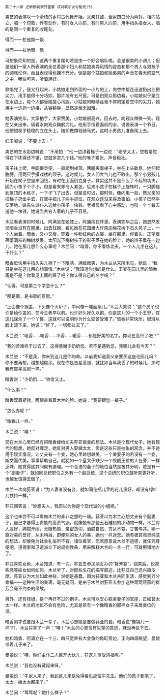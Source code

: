     第二十六章 迁新邸姚家开盛宴 试对联才女夺魁元(5) 

   卖艺的表演以一个滑稽的乡村古代舞开始。父亲打鼓，全家四口分为两对，相向站立，唱一个短歌，伴有动作，有时女人向前，有时男人向前，用手指头指女人，唱的是同一个重复的收尾句。

   得而——拉他飘一飘

   得而——拉他飘一飘

   可想象而知的是，这两个重复尾句若是由一个好合唱队唱，会是很美的小调儿；但是他们一家人所表演的全仗着那个妇人和姑娘卖弄风情的姿态和那个男人与男孩子的调戏动作，而且表现得也嫌不充分。倒是那个姑娘和她弟弟的声音在春天的空气之中，畅快可喜，听着满好。

   歌唱完了，鼓又打起来，小姑娘走到外面的一小片地上，向空中接连迅速扔出三把尖刀，用手接得十分巧妙。那片地有五尺宽，可是由观众那边看，小姑娘似乎是立在水边上，每个人都替她提心吊胆。小姑娘的眼睛丝毫不停的望着空中的尖刀，她用手一边扔一边接，从容镇静，显然是毫无困难。

   她表演完毕，大家拍手，大家赞美，小姑娘很高兴，回去时，向观众微微一笑。现在父亲出来，隔着水向观众鞠躬为礼。他用手指着面前的水，说要表演一个节目。他把短梯子稳稳的立在头上，随即做蹲裆骑马式，这时小男孩儿准备爬上去。

   红玉喊说：“不要上去！”

   卖艺的在水那边喊说：“不用怕！”他一边顶着梯子一边说：“老爷太太，您若是觉得在下练得还不错，您就多赏几个钱。”他的嗓子紧张，声音粗壮。

   孩子往上爬，手脚很灵便，一直爬到梯顶。两腿夹着梯子，坐在上头歇息。他伸起胳膊，用两只手摸戏楼的顶子。这时候儿，女人们大气儿也不敢出，那个小男孩儿开始在梯子空里来回钻，有时在上面倒立身子。其实这并不是什么了不起的功夫，因为小孩子个子小，但是看来却令人紧张。后来小孩子在梯子上旋转时，一只脚碰到屋顶的木格子，一下子飞了出去，但是说时迟，那时快，像闪电一般，做父亲的把梯子扔出手去，在空中把儿子两手抓住，在观众还没来得及害怕，小孩子已然平安落地。姚先生派仆人送给小孩子一块钱。老祖母看了心中感动，也叫一个丫鬟去送他一块钱，她说当贫穷人家的儿子不容易。

   木兰看表演的时候儿，阿满坐在她膝上，阿通抱在怀里。表演完毕之后，她忽然发现暗香没有在屋里。出去找她，看见她在花园里大厅南边梅花树下石头凳子上，一个人坐着。暗香，又小又瘦，穿着一件粉红色的衣裳，坐在那里，仰着头，正望着蓓蕾满枝的梅树发呆，太阳光下梅树枝干的影子落在她的脸上，她的辫子垂在一边儿。她在那儿想什么心事呢？木兰问：“暗香，你不看练功夫，一个人儿坐在这儿干什么？”

   暗香赶快用手指头尖儿擦了一下眼睛，满脸微笑，为木兰从来所未见，她说：“我只是坐在这儿用心想事情。”木兰说：“我知道你想的是什么。王爷花园儿里的暗香斋是不是？你看见上面的匾了吧？你认得自己的名字吗？”

   “认得，可是第三个字念什么？”

   “那是斋，是书房的意思。”

   “上面像个锅盖，下头像个火炉子，中间像一堆面条儿。”木兰大笑说：“这个房子也许是给你盖的，在今生老早以前。也许好久好久以前，你是这儿的一个小王爷，在这儿谋杀了一个丫鬟，这就可以说明你为什么受苦受难了。”暗香非常快乐，眼泪从脸上流下来。她说：“好了。一切都过去了。”

   木兰说：“暗香……暗香……冷香……暖香……都是好美的名字。你现在高兴了吧？”

   “我的苦难终于过去了，这得感谢少奶奶您。若不是遇到您，我哪儿会有今天？”

   木兰说：“不是我，你来到这儿是你的命。以前我知道我父亲要买这座花园儿吗？你不要再想，越想越糊涂。现在你是吉星高照，就犹如当年我丢了的时候儿，那时我有吉星高照一样。”

   暗香说：“少奶奶……”欲言又止。

   “什么事？”

   暗香双眉紧锁，两眼直看着木兰的脸。她说：“我要跟您一辈子。”

   “怎么办呢？”

   “像锦儿一样。”

   木兰说：“噢！”

   现在木兰心里已经有把暗香嫁给丈夫荪亚做妾的想法。木兰是个现代女子，她有现代的思想，她反对缠足，她反对男人娶姨太太，但是这些只是抽象的观念，并不适用于现实情况。让丈夫有一个妾，她心里越想越美。一个做妻子的若没有一个妾，斯文而优美，事事帮助自己，就犹如一个皇太子缺少一个觊觎王位的人在旁，一样乏味，她觉得这其间颇有道理。一个合法的妻子的地位当然是极其分明，若是有一个“副妻子”，就如同总统职位之外有一个副总统，这个总统的职位就听来更好听，也越发值得去做了。

   木兰一次向荪亚说：“为人妻者没有妾，就如同花瓶儿里的花儿虽好，却没有绿叶儿扶持一样。”

   荪亚回答说：“妙想夫人，我原以为你是个现代派的小姐呢。”

   这个也未尝不可以看做木兰的非非之想的一端。荪亚以为木兰心想丈夫有个副妻子，自己才够得上贵族的高贵气派，就像她有那些玉石雕刻的小动物一样。木兰对人友好，胸襟开阔，无限热情，亲密恳切，洒脱自然，穷达不变，甘苦与共。她一直对美的爱好，从未稍减，即便别的女人的美，她也一样迷恋。她有极其高贵纯洁的想法，却难免为社会礼俗所不容。诸位看官，您若愿意说木兰不道德，就任凭尊便吧。道德家和卫道派立下的规则教条，用来解释木兰的一言一行，可就用错地方了。

   荪亚喜欢女色，木兰知道。有一次，荪亚去参加朋友办的“群芳宴”，回来后，说那些高等妓女如何如何，木兰听了，对那些名花的描写叙述，比荪亚自己还兴趣浓厚。荪亚认为木兰如此神往，说她是愚蠢。因为荪亚和木兰共同生活，感觉到万分幸福——这种生活的美满，毫无疑问，是由于木兰对荪亚去参加这种莺莺燕燕的群芳会毫不约束的缘故。

   另外，还有桂姐，是个再好不过的例子。木兰可以安心稳坐妻子的宝座，正如曾太太一样。木兰的地位不会有危险，尤其是若有一个像暗香的那样女子来居妾位的话。

   暗香刚才说要跟木兰一辈子，木兰心想她是要做荪亚的妾。暗香说“像锦儿一样”时，木兰只答了一声：“噢！”木兰的心里含有失望的意思，就没再说下去。

   她和暗香、阿满立在一个三、四尺宽养有大金鱼的鱼缸旁边，正向四周眺望，曼娘带着儿子来了。

   曼娘说：“噢，你们主仆二人离开大伙儿，在这儿享受清福呢。”

   木兰说：“我也没有藏起来呀。”

   曼娘说：“牛家人来了，我到这儿来是免得看见那位牛先生。他们的孩子都来了，太太，姨太太都来了。”

   木兰问：“莺莺呢？她什么样子？”

